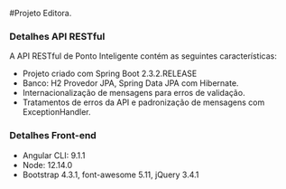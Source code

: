 #Projeto  Editora.

### Detalhes API RESTful
A API RESTful de Ponto Inteligente contém as seguintes características:  
* Projeto criado com Spring Boot 2.3.2.RELEASE
* Banco: H2 Provedor JPA, Spring Data JPA com Hibernate.
* Internacionalização de mensagens para erros de validação.
* Tratamentos de erros da API e padronização de mensagens com ExceptionHandler.

### Detalhes Front-end
* Angular CLI: 9.1.1
* Node: 12.14.0
* Bootstrap 4.3.1, font-awesome 5.11, jQuery 3.4.1
